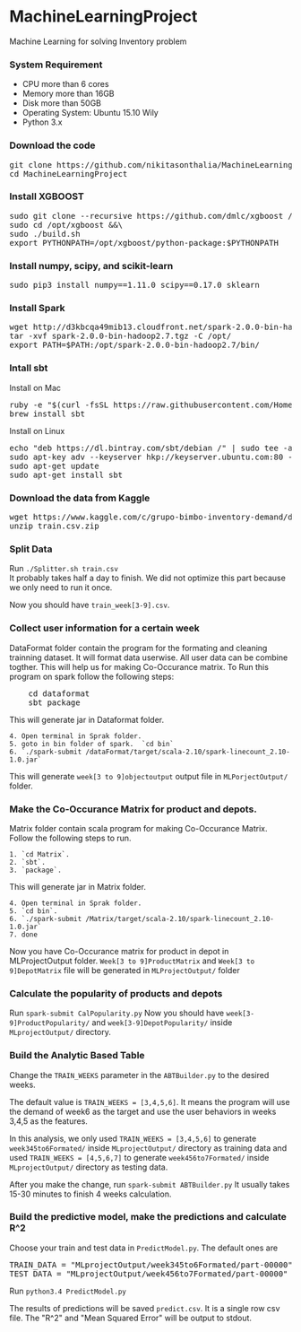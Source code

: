 # MachineLearningProject
Machine Learning for solving Inventory problem
### System Requirement
* CPU more than 6 cores
* Memory more than 16GB
* Disk more than 50GB
* Operating System: Ubuntu 15.10 Wily
* Python 3.x

### Download the code
<pre>
git clone https://github.com/nikitasonthalia/MachineLearningProject.git
cd MachineLearningProject
</pre>

### Install XGBOOST
<pre>
sudo git clone --recursive https://github.com/dmlc/xgboost /opt/xgboost &&\
sudo cd /opt/xgboost &&\
sudo ./build.sh
export PYTHONPATH=/opt/xgboost/python-package:$PYTHONPATH
</pre>


### Install numpy, scipy, and scikit-learn
<pre>
sudo pip3 install numpy==1.11.0 scipy==0.17.0 sklearn
</pre>
    
### Install Spark
<pre>
wget http://d3kbcqa49mib13.cloudfront.net/spark-2.0.0-bin-hadoop2.7.tgz
tar -xvf spark-2.0.0-bin-hadoop2.7.tgz -C /opt/
export PATH=$PATH:/opt/spark-2.0.0-bin-hadoop2.7/bin/
</pre>


### Intall sbt
Install on Mac

<pre>
ruby -e "$(curl -fsSL https://raw.githubusercontent.com/Homebrew/install/master/install)"
brew install sbt
</pre>

Install on Linux

<pre>
echo "deb https://dl.bintray.com/sbt/debian /" | sudo tee -a /etc/apt/sources.list.d/sbt.list
sudo apt-key adv --keyserver hkp://keyserver.ubuntu.com:80 --recv 642AC823
sudo apt-get update
sudo apt-get install sbt
</pre>

### Download the data from Kaggle
<pre>
wget https://www.kaggle.com/c/grupo-bimbo-inventory-demand/download/train.csv.zip
unzip train.csv.zip
</pre>

### Split Data
Run `./Splitter.sh train.csv`<br>
It probably takes half a day to finish. We did not optimize this part because we only need to run it once.

Now you should have `train_week[3-9].csv`. 

### Collect user information for a certain week
DataFormat folder contain the program for the formating and cleaning trainning dataset. It will format data userwise. All user data can be combine togther.
This will help us for making Co-Occurance matrix.
To Run this program on spark follow the following steps:
<pre>
    cd dataformat
    sbt package
</pre>
This will generate jar in Dataformat folder. 

    4. Open terminal in Sprak folder.
    5. goto in bin folder of spark.  `cd bin`
    6. `./spark-submit /dataFormat/target/scala-2.10/spark-linecount_2.10-1.0.jar`

This will generate `week[3 to 9]objectoutput` output file in `MLPorjectOutput/` folder. 

### Make the Co-Occurance Matrix for product and depots.
Matrix folder contain scala program for making Co-Occurance Matrix. 
Follow the following steps to run.

    1. `cd Matrix`.
    2. `sbt`.
    3. `package`.

This will generate jar in Matrix folder. 

    4. Open terminal in Sprak folder.
    5. `cd bin`.
    6. `./spark-submit /Matrix/target/scala-2.10/spark-linecount_2.10-1.0.jar`
    7. done

Now you have Co-Occurance matrix for product in depot in MLProjectOutput folder. `Week[3 to 9]ProductMatrix` and `Week[3 to 9]DepotMatrix` file will be generated in  `MLProjectOutput/`  folder

### Calculate the popularity of products and depots
Run `spark-submit CalPopularity.py`
Now you should have `week[3-9]ProductPopularity/` and `week[3-9]DepotPopularity/` inside `MLprojectOutput/` directory.

### Build the Analytic Based Table
Change the `TRAIN_WEEKS` parameter in the `ABTBuilder.py` to the desired weeks. 

The default value is `TRAIN_WEEKS = [3,4,5,6]`. It means the program will use the demand of week6 as the target and use the user behaviors in weeks 3,4,5 as the features.

In this analysis, we only used `TRAIN_WEEKS = [3,4,5,6]` to generate `week345to6Formated/` inside `MLprojectOutput/` directory as training data and used `TRAIN_WEEKS = [4,5,6,7]` to generate `week456to7Formated/` inside `MLprojectOutput/` directory as testing data.

After you make the change, run `spark-submit ABTBuilder.py`
It usually takes 15-30 minutes to finish 4 weeks calculation. 

### Build the predictive model, make the predictions and calculate R^2
Choose your train and test data in `PredictModel.py`. The default ones are
<pre>
TRAIN_DATA = "MLprojectOutput/week345to6Formated/part-00000"
TEST_DATA = "MLprojectOutput/week456to7Formated/part-00000"
</pre>

Run `python3.4 PredictModel.py`

The results of predictions will be saved `predict.csv`. It is a single row csv file.
The "R^2" and "Mean Squared Error" will be output to stdout.
